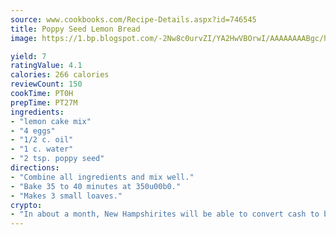 ```yaml
---
source: www.cookbooks.com/Recipe-Details.aspx?id=746545
title: Poppy Seed Lemon Bread
image: https://1.bp.blogspot.com/-2Nw8c0urvZI/YA2HwVBOrwI/AAAAAAAABgc/hcoCuYbLRGghREWYfHLERS8jzKEXzVPXwCLcBGAsYHQ/s154/14.png

yield: 7
ratingValue: 4.1
calories: 266 calories
reviewCount: 150
cookTime: PT0H
prepTime: PT27M
ingredients:
- "lemon cake mix"
- "4 eggs"
- "1/2 c. oil"
- "1 c. water"
- "2 tsp. poppy seed"
directions:
- "Combine all ingredients and mix well."
- "Bake 35 to 40 minutes at 350u00b0."
- "Makes 3 small loaves."
crypto:
- "In about a month, New Hampshirites will be able to convert cash to bitcoins via new bitcoin ATMs popping up in the state."
---
```

